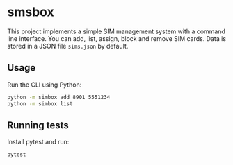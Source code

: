# smsbox

This project implements a simple SIM management system with a command line
interface. You can add, list, assign, block and remove SIM cards. Data is stored
in a JSON file `sims.json` by default.

## Usage

Run the CLI using Python:

```bash
python -m simbox add 8901 5551234
python -m simbox list
```

## Running tests

Install pytest and run:

```bash
pytest
```
